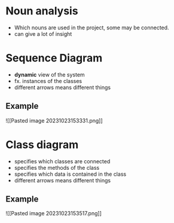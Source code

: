 # Noun analysis
- Which nouns are used in the project, some may be connected. 
- can give a lot of insight
# Sequence Diagram
- **dynamic** view of the system
- fx. instances of the classes
- different arrows means different things
## Example
![[Pasted image 20231023153331.png]]
# Class diagram
- specifies which classes are connected
- specifies the methods of the class
- specifies which data is contained in the class
- different arrows means different things
## Example
![[Pasted image 20231023153517.png]]